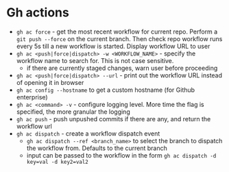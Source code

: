 # Gh actions

- `gh ac force` - get the most recent workflow for current repo. Perform a `git push --force` on the current branch. Then check repo workflow runs every 5s till a new workflow is started. Display workflow URL to user
- `gh ac <push|force|dispatch> -w <WORKFLOW_NAME>` - specify the workflow name to search for. This is not case sensitive.
  - if there are currently staged changes, warn user before proceeding
- `gh ac <push|force|dispatch> --url` - print out the workflow URL instead of opening it in browser
- `gh ac config --hostname` to get a custom hostname (for Github enterprise)
- `gh ac <command> -v` - configure logging level. More time the flag is specified, the more granular the logging
- `gh ac push` - push unpushed commits if there are any, and return the workflow url
- `gh ac dispatch` - create a workflow dispatch event
  - `gh ac dispatch --ref <branch_name>` to select the branch to dispatch the workflow from. Defaults to the current branch
  - input can be passed to the workflow in the form `gh ac dispatch -d key=val -d key2=val2`
